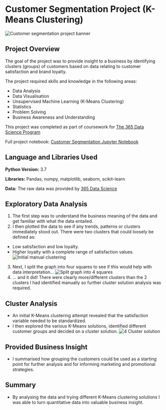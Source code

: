 # Customer Segmentation Project (K-Means Clustering)
![Customer segmentation project banner](https://github.com/JonR45/Customer_Segmentation_Project/blob/master/Images/Customer%20Segmentation%20Project%20banner.png)
## Project Overview 
The goal of the project was to provide insight to a business by identifying clusters (groups) of customers based on data relating to customer satisfaction and brand loyalty. 

The project required skills and knowledge in the following areas:
* Data Analysis
* Data Visualisation
* Unsupervised Machine Learning (K-Means Clustering)
* Statistics
* Problem Solving
* Business Awareness and Understanding

This project was completed as part of coursework for [The 365 Data Science Program](https://365datascience.com)

Full project notebook: [Customer Segmentation Jupyter Notebook](https://github.com/JonR45/Customer_Segmentation_Project/blob/master/Customer%20segmentation.ipynb)
## Language and Libraries Used
**Python Version:** 3.7

**Libraries:** Pandas, numpy, matplotlib, seaborn, scikit-learn

**Data:** The raw data was provided by [365 Data Science](https://365datascience.com)

## Exploratory Data Analysis
1. The first step was to understand the business meaning of the data and get familiar with what the data entailed. 
2. I then plotted the data to see if any trends, patterns or clusters immediately stood out. There were two clusters that could loosely be defined as:
  * Low satisfaction and low loyalty. 
  * Higher loyalty with a complete range of satisfaction values.
![Initial manual clustering](https://github.com/JonR45/Customer_Segmentation_Project/blob/master/Images/1.3.%20scatter%202%20clusters.png)
3. Next, I split the graph into four squares to see if this would help with data interpretation… 
![Split graph into 4 squares](https://github.com/JonR45/Customer_Segmentation_Project/blob/master/Images/1.4.%20Customer%20split%20loyalty%20categories.png)
4. ... and it did! There were clearly more/different clusters than the 2 clusters I had identified manually so further cluster solution analysis was required.
## Cluster Analysis
* An initial K-Means clustering attempt revealed that the satisfaction variable needed to be standardized.
* I then explored the various K-Means solutions, identified different customer groups and decided on a cluster solution.
![4 Cluster solution](https://github.com/JonR45/Customer_Segmentation_Project/blob/master/Images/4.%20K-Means4%20cluster%20names.png)
## Provided Business Insight
* I summarised how grouping the customers could be used as a starting point for further analysis and for informing marketing and promotional strategies. 
## Summary
* By analysing the data and trying different K-Means clustering solutions I was able to turn quantitative data into valuable business insight.
